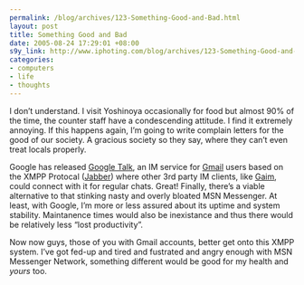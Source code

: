 ```yaml
--- 
permalink: /blog/archives/123-Something-Good-and-Bad.html
layout: post
title: Something Good and Bad
date: 2005-08-24 17:29:01 +08:00
s9y_link: http://www.iphoting.com/blog/archives/123-Something-Good-and-Bad.html
categories: 
- computers
- life
- thoughts
---
```

<p class="whiteline"><p>I don&#8217;t understand. I visit Yoshinoya occasionally for food but almost 90% of the time, the counter staff have a condescending attitude. I find it extremely annoying. If this happens again, I&#8217;m going to write complain letters for the good of our society. A gracious society so they say, where they can&#8217;t even treat locals properly.</p>
</p><p class="whiteline"><p>Google has released <a onclick="_gaq.push(['_trackPageview', '/extlink/www.google.com/talk/']);"  href="http://www.google.com/talk/">Google Talk</a>, an IM service for <a onclick="_gaq.push(['_trackPageview', '/extlink/gmail.google.com/']);"  href="http://gmail.google.com/">Gmail</a> users based on the XMPP Protocal (<a onclick="_gaq.push(['_trackPageview', '/extlink/www.jabber.org/']);"  href="http://www.jabber.org/">Jabber</a>) where other 3rd party IM clients, like <a onclick="_gaq.push(['_trackPageview', '/extlink/gaim.sourceforge.net']);"  href="http://gaim.sourceforge.net">Gaim</a>, could connect with it for regular chats. Great! Finally, there&#8217;s a viable alternative to that stinking nasty and overly bloated MSN Messenger. At least, with Google, I&#8217;m more or less assured about its uptime and system stability. Maintanence times would also be inexistance and thus there would be relatively less &#8220;lost productivity&#8221;.</p>
</p><p class="break"><p>Now now guys, those of you with Gmail accounts, better get onto this XMPP system. I&#8217;ve got fed-up and tired and fustrated and angry enough with MSN Messenger Network, something different would be good for my health and <em>yours</em> too.</p></p>
